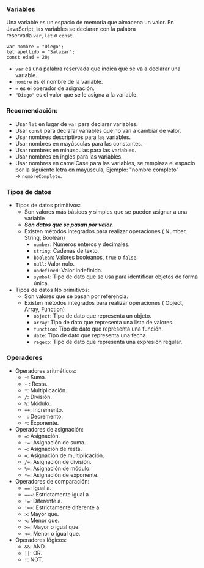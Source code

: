 
### Variables

Una variable es un espacio de memoria que almacena un valor. En JavaScript, las variables se declaran con la palabra reservada `var`, `let` o `const`.

```
var nombre = "Diego";
let apellido = "Salazar";
const edad = 20;
```

- `var` es una palabra reservada que indica que se va a declarar una variable.
- `nombre` es el nombre de la variable.
- `=` es el operador de asignación.
- `"Diego"` es el valor que se le asigna a la variable.

### Recomendación:

- Usar `let` en lugar de `var` para declarar variables.
- Usar `const` para declarar variables que no van a cambiar de valor.
- Usar nombres descriptivos para las variables.
- Usar nombres en mayúsculas para las constantes.
- Usar nombres en minúsculas para las variables.
- Usar nombres en inglés para las variables.
- Usar nombres en camelCase para las variables, se remplaza el espacio por la siguiente letra en mayúscula, Ejemplo: "nombre completo" => `nombreCompleto`.

### Tipos de datos

- Tipos de datos primitivos:
    - Son valores más básicos y simples que se pueden asignar a una variable
    - ***Son datos que se pasan por valor.***
    - Existen métodos integrados para realizar operaciones ( Number, String, Boolean)
        - `number`: Números enteros y decimales.
        - `string`: Cadenas de texto.
        - `boolean`: Valores booleanos, `true` o `false`.
        - `null`: Valor nulo.
        - `undefined`: Valor indefinido.
        - `symbol`: Tipo de dato que se usa para identificar objetos de forma única.
- Tipos de datos No primitivos:
    - Son valores que se pasan por referencia.
    - Existen métodos integrados para realizar operaciones ( Object, Array, Function)
        - `object`: Tipo de dato que representa un objeto.
        - `array`: Tipo de dato que representa una lista de valores.
        - `function`: Tipo de dato que representa una función.
        - `date`: Tipo de dato que representa una fecha.
        - `regexp`: Tipo de dato que representa una expresión regular.

### Operadores

- Operadores aritméticos:
    - `+`: Suma.
    - `-` : Resta.
    - `*`: Multiplicación.
    - `/`: División.
    - `%`: Módulo.
    - `++`: Incremento.
    - `-`: Decremento.
    - `*`: Exponente.
- Operadores de asignación:
    - `=`: Asignación.
    - `+=`: Asignación de suma.
    - `=`: Asignación de resta.
    - `=`: Asignación de multiplicación.
    - `/=`: Asignación de división.
    - `%=`: Asignación de módulo.
    - `*=`: Asignación de exponente.
- Operadores de comparación:
    - `==`: Igual a.
    - `===`: Estrictamente igual a.
    - `!=`: Diferente a.
    - `!==`: Estrictamente diferente a.
    - `>`: Mayor que.
    - `<`: Menor que.
    - `>=`: Mayor o igual que.
    - `<=`: Menor o igual que.
- Operadores lógicos:
    - `&&`: AND.
    - `||`: OR.
    - `!`: NOT.
